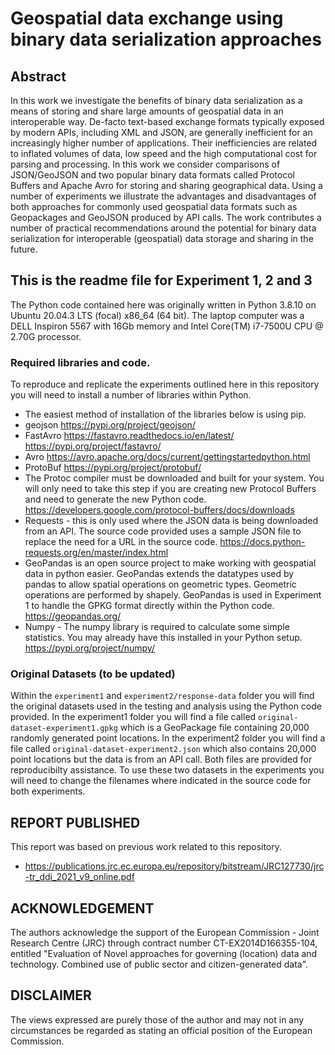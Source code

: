 # Geospatial data exchange using binary data serialization approaches
## Abstract

In this work we investigate the benefits of binary data serialization as a means of storing and share large amounts of geospatial data in an interoperable way. De-facto text-based exchange formats typically exposed by modern APIs, including XML and JSON, are generally inefficient for an increasingly higher number of applications. Their inefficiencies are related to inflated volumes of data, low speed and the high computational cost for parsing and processing. In this work we consider comparisons of JSON/GeoJSON and two popular binary data formats called Protocol Buffers and Apache Avro for storing and sharing geographical data. Using a number of experiments we illustrate the advantages and disadvantages of both approaches for commonly used geospatial data formats such as Geopackages and GeoJSON produced by API calls. The work contributes a number of practical recommendations around the potential for binary data serialization for interoperable (geospatial) data storage and sharing in the future.

## This is the readme file for Experiment 1, 2 and 3
The Python code contained here was originally written in Python 3.8.10 on Ubuntu 20.04.3 LTS (focal) x86_64 (64 bit). The laptop computer was a DELL Inspiron 5567 with 16Gb memory and Intel Core(TM) i7-7500U CPU @ 2.70G processor.

### Required libraries and code.
To reproduce and replicate the experiments outlined here in this repository you will need to install a number of libraries within Python.

* The easiest method of installation of the libraries below is using pip.
* geojson https://pypi.org/project/geojson/
* FastAvro https://fastavro.readthedocs.io/en/latest/ https://pypi.org/project/fastavro/
* Avro https://avro.apache.org/docs/current/gettingstartedpython.html
* ProtoBuf https://pypi.org/project/protobuf/
* The Protoc compiler must be downloaded and built for your system. You will only need to take this step if you are creating new Protocol Buffers and need to generate the new Python code. https://developers.google.com/protocol-buffers/docs/downloads
* Requests - this is only used where the JSON data is being downloaded from an API. The source code provided uses a sample JSON file to replace the need for a URL in the source code. https://docs.python-requests.org/en/master/index.html
* GeoPandas is an open source project to make working with geospatial data in python easier. GeoPandas extends the datatypes used by pandas to allow spatial operations on geometric types. Geometric operations are performed by shapely. GeoPandas is used in Experiment 1 to handle the GPKG format directly within the Python code. https://geopandas.org/
* Numpy - The numpy library is required to calculate some simple statistics. You may already have this installed in your Python setup. https://pypi.org/project/numpy/

### Original Datasets (to be updated)
Within the `experiment1` and `experiment2/response-data` folder you will find the original datasets used in the testing and analysis using the Python code provided. In the experiment1 folder you will find a file called `original-dataset-experiment1.gpkg` which is a GeoPackage file containing 20,000 randomly generated point locations. In the experiment2 folder you will find a file called `original-dataset-experiment2.json` which also contains 20,000 point locations but the data is from an API call. Both files are provided for reproducibilty assistance. To use these two datasets in the experiments you will need to change the filenames where indicated in the source code for both experiments.

## REPORT PUBLISHED
This report was based on previous work related to this repository.
* https://publications.jrc.ec.europa.eu/repository/bitstream/JRC127730/jrc-tr_ddi_2021_v9_online.pdf


## ACKNOWLEDGEMENT

The authors acknowledge the support of the European Commission - Joint Research Centre (JRC) through contract number CT-EX2014D166355-104, entitled "Evaluation of Novel approaches for governing (location) data and technology. Combined use of public sector and citizen-generated data".

## DISCLAIMER
The views expressed are purely those of the author and may not in any circumstances be regarded as stating an official position of the European Commission.
